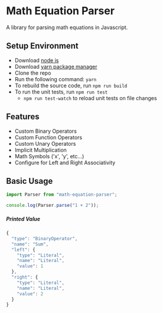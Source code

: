 # Math Equation Parser

A library for parsing math equations in Javascript.

## Setup Environment

- Download [node js](https://nodejs.org/en/download/)
- Download [yarn package manager](https://yarnpkg.com/en/)
- Clone the repo
- Run the following command: `yarn`
- To rebuild the source code, run `npm run build`
- To run the unit tests, run `npm run test`
  - `npm run test-watch` to reload unit tests on file changes

## Features

- Custom Binary Operators
- Custom Function Operators
- Custom Unary Operators
- Implicit Multiplication
- Math Symbols ('x', 'y', etc...)
- Configure for Left and Right Associativity

## Basic Usage

```typescript
import Parser from "math-equation-parser";

console.log(Parser.parse("1 + 2"));
```

##### Printed Value

```typescript
{
  "type": "BinaryOperator",
  "name": "Sum",
  "left": {
    "type": "Literal",
    "name": "Literal",
    "value": 1
  },
  "right": {
    "type": "Literal",
    "name": "Literal",
    "value": 2
  }
}
```
